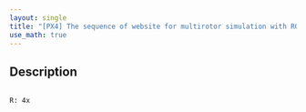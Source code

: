 ```yaml
---
layout: single
title: "[PX4] The sequence of website for multirotor simulation with ROS and gazebo"
use_math: true
---
```


## Description
<pre>
<code>
R: 4x

</code>
</pre>
 
